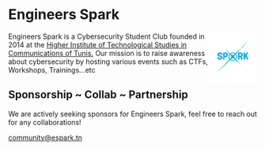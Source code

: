 # Engineers Spark

<a href="https://www.facebook.com/engineers.spark" target="_blank" rel="noopener noreferrer">
  <img width="100" src="https://raw.githubusercontent.com/Engineers-Spark/.github/main/profile/spark.png" align="right"/>
</a>

Engineers Spark is a Cybersecurity Student Club founded in 2014 at the [Higher Institute of Technological Studies in Communications of Tunis.](https://isetcom.tn/public/home.faces) Our mission is to raise awareness about cybersecurity by hosting various events such as CTFs, Workshops, Trainings...etc

## Sponsorship ~ Collab ~ Partnership

We are actively seeking sponsors for Engineers Spark, feel free to reach out for any collaborations!

[community@espark.tn](mailto:community@espark.tn)


